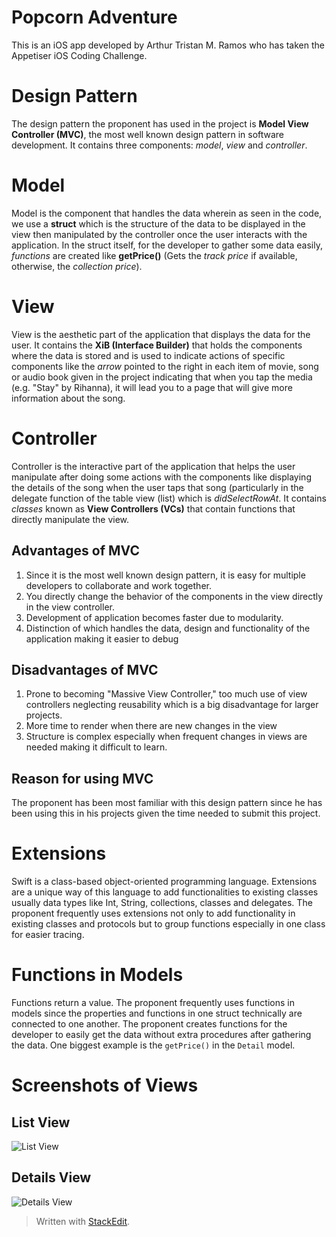 # Popcorn Adventure
This is an iOS app developed by Arthur Tristan M. Ramos who has taken the Appetiser iOS Coding Challenge.

# Design Pattern
The design pattern the proponent has used in the project is **Model View Controller (MVC)**, the most well known design pattern in software development. It contains three components: *model*, *view* and *controller*.

# Model
Model is the component that handles the data wherein as seen in the code, we use a **struct** which is the structure of the data to be displayed in the view then manipulated by the controller once the user interacts with the application. In the struct itself, for the developer to gather some data easily, *functions* are created like **getPrice()** (Gets the *track price* if available, otherwise, the *collection price*).

# View
View is the aesthetic part of the application that displays the data for the user. It contains the **XiB (Interface Builder)** that holds the components where the data is stored and is used to indicate actions of specific components like the *arrow* pointed to the right in each item of movie, song or audio book given in the project indicating that when you tap the media (e.g. "Stay" by Rihanna), it will lead you to a page that will give more information about the song.

# Controller
Controller is the interactive part of the application that helps the user manipulate after doing some actions with the components like displaying the details of the song when the user taps that song (particularly in the delegate function of the table view (list) which is *didSelectRowAt*. It contains *classes* known as **View Controllers (VCs)** that contain functions that directly manipulate the view.

## Advantages of MVC

 1. Since it is the most well known design pattern, it is easy for multiple developers to collaborate and work together.
 2. You directly change the behavior of the components in the view directly in the view controller.
 3. Development of application becomes faster due to modularity.
 4. Distinction of which handles the data, design and functionality of the application making it easier to debug

## Disadvantages of MVC

 1. Prone to becoming "Massive View Controller," too much use of view controllers neglecting reusability which is a big disadvantage for larger projects.
 2. More time to render when there are new changes in the view
 3. Structure is complex especially when frequent changes in views are needed making it difficult to learn.

## Reason for using MVC
The proponent has been most familiar with this design pattern since he has been using this in his projects given the time needed to submit this project.

# Extensions
Swift is a class-based object-oriented programming language. Extensions are a unique way of this language to add functionalities to existing classes usually data types like Int, String, collections, classes and delegates. 
The proponent frequently uses extensions not only to add functionality in existing classes and protocols but to group functions especially in one class for easier tracing.

# Functions in Models
Functions return a value. The proponent frequently uses functions in models since the properties and functions in one struct technically are connected to one another. The proponent creates functions for the developer to easily get the data without extra procedures after gathering the data. One biggest example is the `getPrice()` in the 	`Detail` model.

# Screenshots of Views

## List View
![List View](https://github.com/dev-arthur-g20r/popcorn-adventure/blob/main/Screenshots/List%20View.png)

## Details View
![Details View](https://github.com/dev-arthur-g20r/popcorn-adventure/blob/main/Screenshots/Detail%20View.png)


	

> Written with [StackEdit](https://stackedit.io/).
